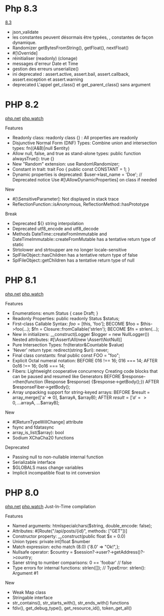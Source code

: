 # Php 8.3
[8.3](https://www.php.net/releases/8.3/en.php)
- json_validate
- les constantes peuvent désormais être typées, , constantes de façon dynamique.
- Randomizer getBytesFromString(), getFloat(), nextFloat()
- #[\Override]
- réinitialiser (readonly) (clonage)
- messages d'erreur Date et Time
- gestion des erreurs  unserialize()
- ini deprecated : assert.active, assert.bail, assert.callback, assert.exception et assert.warning 
- deprecated L'appel get_class() et get_parent_class() sans argument 

# PHP 8.2
[php.net](https://www.php.net/releases/8.2/en.php)
[php.watch](https://php.watch/versions/8.2)

Features
- Readonly class: readonly class {} : All properties are readonly
- Disjunctive Normal Form (DNF) Types: Combine union and intersection types: fn((A&B)|null $entity)
- Allow null, false, and true as stand-alone types: public function alwaysTrue(): true {}
- New "Random" extension: use Random\Randomizer;
- Constant in trait: trait Foo { public const CONSTANT = 1; }
- Dynamic properties is deprecated: $user->last_name = 'Doe'; // Deprecated notice
    Use #[\AllowDynamicProperties] on class if needed

New
- #[\SensitiveParameter]: Not displayed in stack trace
- ReflectionFunction::isAnonymous, ReflectionMethod::hasPrototype

Break
- Deprecated ${} string interpolation
- Deprecated utf8_encode and utf8_decode
- Methods DateTime::createFromImmutable and DateTimeImmutable::createFromMutable has a tentative return type of static
- Strtolower and strtoupper are no longer locale-sensitive
- SplFileObject::hasChildren has a tentative return type of false
- SplFileObject::getChildren has a tentative return type of null

# PHP 8.1
[php.net](https://www.php.net/releases/8.1/en.php)
[php.watch](https://php.watch/versions/8.1)

Features
- Enumerations: enum Status { case Draft; }
- Readonly Properties: public readonly Status $status;
- First-class Callable Syntax: 
    $foo = [$this, 'foo'];                 BECOME $foo = $this->foo(...);
    $fn = Closure::fromCallable('strlen'); BECOME $fn = strlen(...);
- New in initializers: __construct(Logger $logger = new NullLogger())
    Nested attributes: #[\Assert\All(new \Assert\NotNull)]
- Pure Intersection Types: fn(Iterator&Countable $value)
- 'Never' return type: redirect(string $uri): never;
- Final class constants: final public const FOO = "foo";
- Explicit Octal numeral notation: 
    BEFORE 016 !== 16;  016 === 14;
    AFTER  0o16 !== 16; 0o16 === 14;
- Fibers:
    Lightweight cooperative concurrency
    Creating code blocks that can be paused and resumed like Generators
    BEFORE $response->then(function (Response $response) {$response->getBody();})
    AFTER  $responseFiber->getBody();
- Array unpacking support for string-keyed arrays:
    BEFORE $result = array_merge(['a' => 0], $arrayA, $arrayB);
    AFTER  $result = ['a' => 0, ...$arrayA, ...$arrayB];

New
- #[ReturnTypeWillChange] attribute
- fsync and fdatasync
- array_is_list($array): bool
- Sodium XChaCha20 functions

Deprecated
- Passing null to non-nullable internal function
- Serializable interface
- $GLOBALS mass change variables
- Implicit incompatible float to int conversion

# PHP 8.0
[php.net](https://www.php.net/releases/8.0/en.php)
[php.watch](https://php.watch/versions/8.0)
Just-In-Time compilation

Features
- Named arguments: htmlspecialchars($string, double_encode: false);
- Attributes: #[Route("/api/posts/{id}", methods: ["GET"])]
- Constructor property: __construct(public float $x = 0.0)
- Union types: private int|float $number
- Match expression: echo match (8.0) {'8.0' => "Ok!",};
- Nullsafe operator: $country = $session?->user?->getAddress()?->country;
- Saner string to number comparisons: 0 == 'foobar' // false
- Type errors for internal functions: strlen([]); // TypeError: strlen(): Argument #1

New
- Weak Map class
- Stringable interface
- str_contains(), str_starts_with(), str_ends_with() functions
- fdiv(), get_debug_type(), get_resource_id(), token_get_all()


